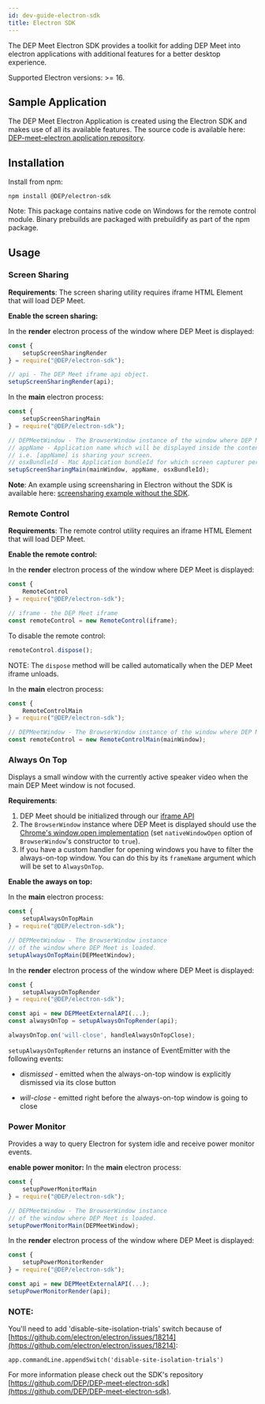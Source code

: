 ```yaml
---
id: dev-guide-electron-sdk
title: Electron SDK
---
```


The DEP Meet Electron SDK provides a toolkit for adding DEP Meet into electron applications with additional features for a better desktop experience.

Supported Electron versions: >= 16.

## Sample Application

The DEP Meet Electron Application is created using the Electron SDK and makes use of all its available features. The source code is available here: [DEP-meet-electron application repository](https://github.com/DEP/DEP-meet-electron).

## Installation

Install from npm:

    npm install @DEP/electron-sdk

Note: This package contains native code on Windows for the remote control module. Binary prebuilds are packaged with prebuildify as part of the npm package.

## Usage

### Screen Sharing

**Requirements**:
The screen sharing utility requires iframe HTML Element that will load DEP Meet.

**Enable the screen sharing:**

In the **render** electron process of the window where DEP Meet is displayed:

```js
const {
    setupScreenSharingRender
} = require("@DEP/electron-sdk");

// api - The DEP Meet iframe api object.
setupScreenSharingRender(api);
```
In the **main** electron process:

```js
const {
    setupScreenSharingMain
} = require("@DEP/electron-sdk");

// DEPMeetWindow - The BrowserWindow instance of the window where DEP Meet is loaded.
// appName - Application name which will be displayed inside the content sharing tracking window
// i.e. [appName] is sharing your screen.
// osxBundleId - Mac Application bundleId for which screen capturer permissions will be reset if user denied them.  
setupScreenSharingMain(mainWindow, appName, osxBundleId);
```

**Note**:
An example using screensharing in Electron without the SDK is available here: [screensharing example without the SDK](https://github.com/gabiborlea/DEP-meet-electron-example).

### Remote Control

**Requirements**:
The remote control utility requires an iframe HTML Element that will load DEP Meet.

**Enable the remote control:**

In the **render** electron process of the window where DEP Meet is displayed:

```js
const {
    RemoteControl
} = require("@DEP/electron-sdk");

// iframe - the DEP Meet iframe
const remoteControl = new RemoteControl(iframe);
```

To disable the remote control:
```js
remoteControl.dispose();
```

NOTE: The `dispose` method will be called automatically when the DEP Meet iframe unloads.

In the **main** electron process:

```js
const {
    RemoteControlMain
} = require("@DEP/electron-sdk");

// DEPMeetWindow - The BrowserWindow instance of the window where DEP Meet is loaded.
const remoteControl = new RemoteControlMain(mainWindow);
```

### Always On Top
Displays a small window with the currently active speaker video when the main DEP Meet window is not focused.

**Requirements**:
1. DEP Meet should be initialized through our [iframe API](https://github.com/DEP/DEP-meet/blob/master/doc/api.md)
2. The `BrowserWindow` instance where DEP Meet is displayed should use the [Chrome's window.open implementation](https://github.com/electron/electron/blob/master/docs/api/window-open.md#using-chromes-windowopen-implementation) (set `nativeWindowOpen` option of `BrowserWindow`'s constructor to `true`).
3. If you have a custom handler for opening windows you have to filter the always-on-top window. You can do this by its `frameName` argument which will be set to `AlwaysOnTop`.

**Enable the aways on top:**

In the **main** electron process:
```js
const {
    setupAlwaysOnTopMain
} = require("@DEP/electron-sdk");

// DEPMeetWindow - The BrowserWindow instance
// of the window where DEP Meet is loaded.
setupAlwaysOnTopMain(DEPMeetWindow);
```

In the **render** electron process of the window where DEP Meet is displayed:
```js
const {
    setupAlwaysOnTopRender
} = require("@DEP/electron-sdk");

const api = new DEPMeetExternalAPI(...);
const alwaysOnTop = setupAlwaysOnTopRender(api);

alwaysOnTop.on('will-close', handleAlwaysOnTopClose);
```

`setupAlwaysOnTopRender` returns an instance of EventEmitter with the following events:

* _dismissed_ - emitted when the always-on-top window is explicitly dismissed via its close button

* _will-close_ - emitted right before the always-on-top window is going to close


### Power Monitor

Provides a way to query Electron for system idle and receive power monitor events.

**enable power monitor:**
In the **main** electron process:
```js
const {
    setupPowerMonitorMain
} = require("@DEP/electron-sdk");

// DEPMeetWindow - The BrowserWindow instance
// of the window where DEP Meet is loaded.
setupPowerMonitorMain(DEPMeetWindow);
```

In the **render** electron process of the window where DEP Meet is displayed:
```js
const {
    setupPowerMonitorRender
} = require("@DEP/electron-sdk");

const api = new DEPMeetExternalAPI(...);
setupPowerMonitorRender(api);
```

### NOTE:
You'll need to add 'disable-site-isolation-trials' switch because of [https://github.com/electron/electron/issues/18214](https://github.com/electron/electron/issues/18214):
```
app.commandLine.appendSwitch('disable-site-isolation-trials')
```

For more information please check out the SDK's repository [https://github.com/DEP/DEP-meet-electron-sdk](https://github.com/DEP/DEP-meet-electron-sdk).
